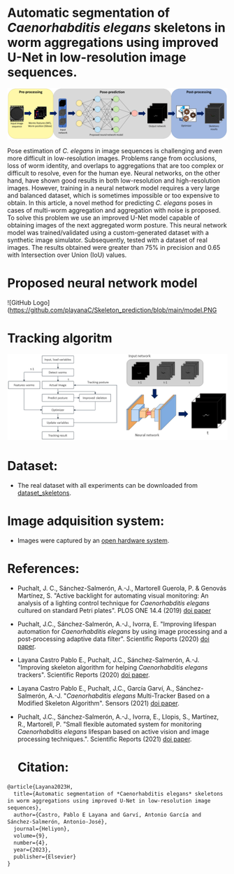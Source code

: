 # Automatic segmentation of *Caenorhabditis elegans* skeletons in worm aggregations using improved U-Net in low-resolution image sequences.
![image](https://github.com/playanaC/Skeleton_prediction/blob/main/pipeline_graph.png)

Pose estimation of *C. elegans* in image sequences is challenging and even more difficult in low-resolution images. Problems range from occlusions, loss of worm identity, and overlaps to aggregations that are too complex or difficult to resolve, even for the human eye. Neural networks, on the other hand, have shown good results in both low-resolution and high-resolution images. However, training in a neural network model requires a very large and balanced dataset, which is sometimes impossible or too expensive to obtain.
In this article, a novel method for predicting *C. elegans* poses in cases of multi-worm aggregation and aggregation with noise is proposed. To solve this problem we use an improved U-Net model capable of obtaining images of the next aggregated worm posture. This neural network model was trained/validated using a custom-generated dataset with a synthetic image simulator. Subsequently, tested with a dataset of real images. The results obtained were greater than 75% in precision and 0.65 with Intersection over Union (IoU) values.

# Proposed neural network model
![GitHub Logo](https://github.com/playanaC/Skeleton_prediction/blob/main/model.PNG


# Tracking algoritm
![image](https://github.com/playanaC/Skeleton_prediction/blob/main/tracking_algoritm.png)


# Dataset:
- The real dataset with all experiments can be downloaded from [dataset_skeletons](https://active-vision.ai2.upv.es/wp-content/uploads/2021/02/dataset_skeletons.zip).


# Image adquisition system:
- Images were captured by an [open hardware system](https://github.com/JCPuchalt/SiViS).


# References:
- Puchalt, J. C., Sánchez-Salmerón, A.-J., Martorell Guerola, P. & Genovás Martínez, S. "Active backlight for automating visual monitoring: An analysis of a lighting control technique for *Caenorhabditis elegans* cultured on standard Petri plates". PLOS ONE 14.4 (2019) [doi paper](https://doi.org/10.1371/journal.pone.0215548)

- Puchalt, J.C., Sánchez-Salmerón, A.-J., Ivorra, E. "Improving lifespan automation for *Caenorhabditis elegans* by using image processing and a post-processing adaptive data filter". Scientific Reports (2020) [doi paper](https://doi.org/10.1038/s41598-020-65619-4).

- Layana Castro Pablo E., Puchalt, J.C., Sánchez-Salmerón, A.-J. "Improving skeleton algorithm for helping *Caenorhabditis elegans* trackers". Scientific Reports (2020) [doi paper](https://doi.org/10.1038/s41598-020-79430-8).

- Layana Castro Pablo E., Puchalt, J.C., García Garví, A., Sánchez-Salmerón, A.-J. "*Caenorhabditis elegans* Multi-Tracker Based on a Modified Skeleton Algorithm". Sensors (2021) [doi paper](https://doi.org/10.3390/s21165622).

- Puchalt, J.C., Sánchez-Salmerón, A.-J., Ivorra, E., Llopis, S., Martínez, R., Martorell, P. "Small flexible automated system for monitoring *Caenorhabditis elegans* lifespan based on active vision and image processing techniques.". Scientific Reports (2021) [doi paper](https://doi.org/10.1038/s41598-021-91898-6).

  # Citation:
```
@article{Layana2023H,
  title={Automatic segmentation of *Caenorhabditis elegans* skeletons in worm aggregations using improved U-Net in low-resolution image sequences},
  author={Castro, Pablo E Layana and Garví, Antonio García and Sánchez-Salmerón, Antonio-José},
  journal={Heliyon},
  volume={9},
  number={4},
  year={2023},
  publisher={Elsevier}
}
```
